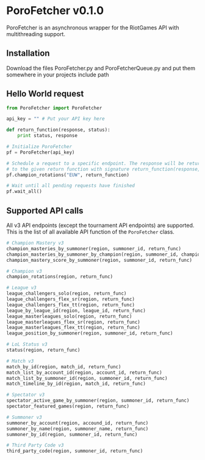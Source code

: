 PoroFetcher v0.1.0
==================

PoroFetcher is an asynchronous wrapper for the RiotGames API with multithreading support.

Installation
------------

Download the files PoroFetcher.py and PoroFetcherQueue.py and put them somewhere in your
projects include path

Hello World request
-------------------

```python
from PoroFetcher import PoroFetcher

api_key = "" # Put your API key here

def return_function(response, status):
    print status, response

# Initialize PoroFetcher
pf = PoroFetcher(api_key)

# Schedule a request to a specific endpoint. The response will be returned asynchronously
# to the given return function with signature return_function(response, status)
pf.champion_rotations("EUW", return_function)

# Wait until all pending requests have finished
pf.wait_all()
```

Supported API calls
-------------------

All v3 API endpoints (except the tournament API endpoints) are supported. This is the list
of all available API function of the ```PoroFetcher``` class.

```python
# Champion Mastery v3
champion_masteries_by_summoner(region, summoner_id, return_func)
champion_masteries_by_summoner_by_champion(region, summoner_id, champion_id, return_func)
champion_mastery_score_by_summoner(region, summoner_id, return_func)

# Champion v3
champion_rotations(region, return_func)

# League v3
league_challengers_solo(region, return_func)
league_challengers_flex_sr(region, return_func)
league_challengers_flex_tt(region, return_func)
league_by_league_id(region, league_id, return_func)
league_masterleagues_solo(region, return_func)
league_masterleagues_flex_sr(region, return_func)
league_masterleagues_flex_tt(region, return_func)
league_position_by_summoner(region, summoner_id, return_func)

# LoL Status v3
status(region, return_func)

# Match v3
match_by_id(region, match_id, return_func)
match_list_by_account_id(region, account_id, return_func)
match_list_by_summoner_id(region, summoner_id, return_func)
match_timeline_by_id(region, match_id, return_func)

# Spectator v3
spectator_active_game_by_summoner(region, summoner_id, return_func)
spectator_featured_games(region, return_func)

# Summoner v3
summoner_by_account(region, accound_id, return_func)
summoner_by_name(region, summoner_name, return_func)
summoner_by_id(region, summoner_id, return_func)

# Third Party Code v3
third_party_code(region, summoner_id, return_func)
```